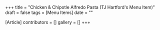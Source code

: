 +++
title = "Chicken & Chipotle Alfredo Pasta (TJ Hartford's Menu Item)"
draft = false
tags = [Menu Items]
date = ""

[Article]
contributors = []
gallery = []
+++